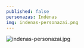 ```yaml
---
published: false
personazas: Indėnas
img: indenas-personazai.png
---
```

![indenas-personazai.jpg]({{site.baseurl}}/img/personazai/indenas-personazai.jpg)
